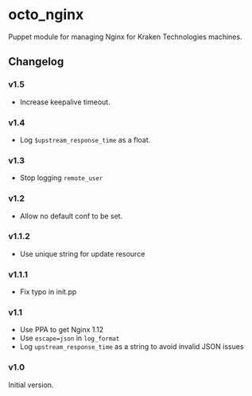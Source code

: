 # octo_nginx

Puppet module for managing Nginx for Kraken Technologies machines.

## Changelog

### v1.5
- Increase keepalive timeout.

### v1.4
- Log `$upstream_response_time` as a float.

### v1.3
- Stop logging `remote_user`

### v1.2
- Allow no default conf to be set.

### v1.1.2
- Use unique string for update resource

### v1.1.1
- Fix typo in init.pp

### v1.1
- Use PPA to get Nginx 1.12
- Use `escape=json` in `log_format`
- Log `upstream_response_time` as a string to avoid invalid JSON issues

### v1.0
Initial version.
